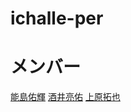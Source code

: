 # ichalle-per

# メンバー
[能島佑輝](https://github.com/osumi1204)
[酒井亮佑](https://github.com/sakaway)
[上原拓也](https://github.com/uehrtky38)
